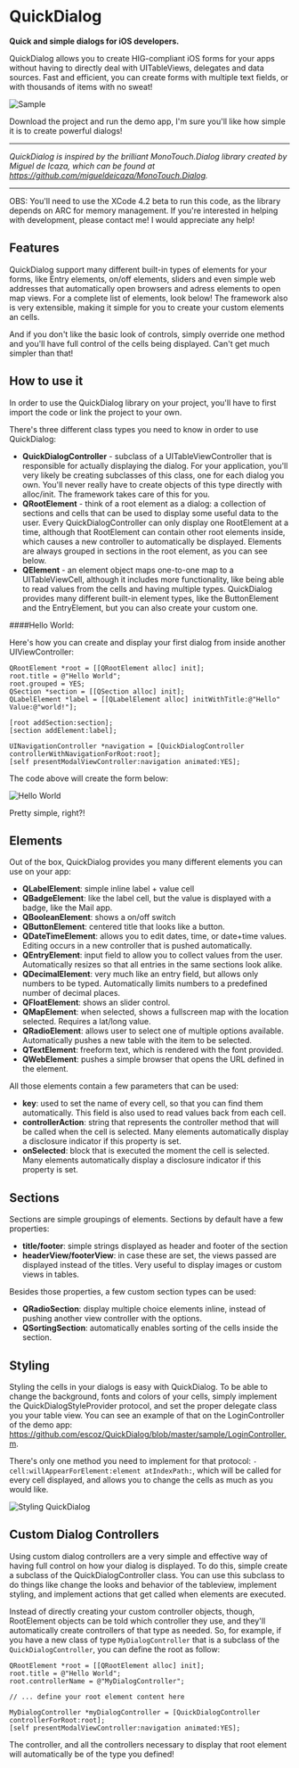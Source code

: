 # QuickDialog

**Quick and simple dialogs for iOS developers.**

QuickDialog allows you to create HIG-compliant iOS forms for your apps  without having to directly deal with UITableViews, delegates and data sources. Fast and efficient, you can create forms with multiple text fields, or with thousands of items with no sweat!

![Sample](https://github.com/escoz/QuickDialog/raw/master/other/quickdialog2.png "Sample")


Download the project and run the demo app, I'm sure you'll like how simple it is to create powerful dialogs!

----------

*QuickDialog is inspired by the brilliant MonoTouch.Dialog library created by Miguel de Icaza, which can be found at https://github.com/migueldeicaza/MonoTouch.Dialog.*

----------

OBS: You'll need to use the XCode 4.2 beta to run this code, as the library depends on ARC for memory management. If you're interested in helping with development, please contact me! I would appreciate any help!

## Features

QuickDialog support many different built-in types of elements for your forms, like Entry elements, on/off elements, sliders and even simple web addresses that automatically open browsers and adress elements to open map views. For a complete list of elements, look below! The framework also is very extensible, making it simple for you to create your custom elements an cells.  

And if you don't like the basic look of controls, simply override one method and you'll have full control of the cells being displayed. Can't get much simpler than that!

## How to use it

In order to use the QuickDialog library on your project, you'll have to first import the code or link the project to your own. 

There's three different class types you need to know in order to use QuickDialog:

- **QuickDialogController** - subclass of a UITableViewController that is responsible for actually displaying the dialog. For your application, you'll very likely be creating subclasses of this class, one for each dialog you own. You'll never really have to create objects of this type directly with alloc/init. The framework takes care of this for you.
- **QRootElement** - think of a root element as a dialog: a collection of sections and cells that can be used to display some useful data to the user. Every QuickDialogController can only display one RootElement at a time, although that RootElement can contain other root elements inside, which causes a new controller to automatically be displayed. Elements are always grouped in sections in the root element, as you can see below.
- **QElement** - an element object maps one-to-one map to a UITableViewCell, although it includes more functionality, like being able to read values from the cells and having multiple types. QuickDialog provides many different built-in element types, like the ButtonElement and the EntryElement, but you can also create your custom one.  

####Hello World:

Here's how you can create and display your first dialog from inside another UIViewController:
	
    QRootElement *root = [[QRootElement alloc] init];
    root.title = @"Hello World";
	root.grouped = YES;
    QSection *section = [[QSection alloc] init];
    QLabelElement *label = [[QLabelElement alloc] initWithTitle:@"Hello" Value:@"world!"];
    
    [root addSection:section];
    [section addElement:label];
    
    UINavigationController *navigation = [QuickDialogController controllerWithNavigationForRoot:root];
    [self presentModalViewController:navigation animated:YES];

The code above will create the form below:

![Hello World](https://github.com/escoz/QuickDialog/raw/master/other/quickdialog1small.png "Hello World by QuickForm")

Pretty simple, right?!

## Elements

Out of the box, QuickDialog provides you many different elements you can use on your app:

* **QLabelElement**: simple inline label + value cell
* **QBadgeElement**: like the label cell, but the value is displayed with a badge, like the Mail app.
* **QBooleanElement**: shows a on/off switch
* **QButtonElement**: centered title that looks like a button. 
* **QDateTimeElement**: allows you to edit dates, time, or date+time values. Editing occurs in a new controller that is pushed automatically.
* **QEntryElement**: input field to allow you to collect values from the user. Automatically resizes so that all entries in the same sections look alike.
* **QDecimalElement**: very much like an entry field, but allows only numbers to be typed. Automatically limits numbers to a predefined number of decimal places.
* **QFloatElement**: shows an slider control.
* **QMapElement**: when selected, shows a fullscreen map with the location selected. Requires a lat/long value.
* **QRadioElement**: allows user to select one of multiple options available. Automatically pushes a new table with the item to be selected.
* **QTextElement**: freeform text, which is rendered with the font provided.
* **QWebElement**: pushes a simple browser that opens the URL defined in the element.

All those elements contain a few parameters that can be used:

* **key**: used to set the name of every cell, so that you can find them automatically. This field is also used to read values back from each cell.
* **controllerAction**: string that represents the controller method that will be called when the cell is selected. Many elements automatically display a disclosure indicator if this property is set.
* **onSelected**: block that is executed the moment the cell is selected. Many elements automatically display a disclosure indicator if this property is set.

## Sections

Sections are simple groupings of elements. Sections by default have a few properties:

* **title/footer**: simple strings displayed as header and footer of the section
* **headerView/footerView**: in case these are set, the views passed are displayed instead of the titles. Very useful to display images or custom views in tables.

Besides those properties, a few custom section types can be used:

* **QRadioSection**: display multiple choice elements inline, instead of pushing another view controller with the options.
* **QSortingSection**: automatically enables sorting of the cells inside the section. 

## Styling

Styling the cells in your dialogs is easy with QuickDialog. To be able to change the background, fonts and colors of your cells, simply implement the QuickDialogStyleProvider protocol, and set the proper delegate class you your table view. You can see an example of that on the LoginController of the demo app: https://github.com/escoz/QuickDialog/blob/master/sample/LoginController.m.

There's only one method you need to implement for that protocol: ```-cell:willAppearForElement:element atIndexPath:```, which will be called for every cell displayed, and allows you to change the cells as much as you would like.

![Styling QuickDialog](https://github.com/escoz/QuickDialog/raw/master/other/quickdialog3.png "Styling cells with QuickDialog")

## Custom Dialog Controllers

Using custom dialog controllers are a very simple and effective way of having full control on how your dialog is displayed. To do this, simple create a subclass of the QuickDialogController class. You can use this subclass to do things like change the looks and behavior of the tableview, implement styling, and implement actions that get called when elements are executed. 

Instead of directly creating your custom controller objects, though, RootElement objects can be told which controller they use, and they'll automatically create controllers of that type as needed. So, for example, if you have a new class of type ```MyDialogController``` that is a subclass of the ```QuickDialogController```, you can define the root as follow:

	QRootElement *root = [[QRootElement alloc] init];
    root.title = @"Hello World";
	root.controllerName = @"MyDialogController";
	
    // ... define your root element content here
    
    MyDialogController *myDialogController = [QuickDialogController controllerForRoot:root];
    [self presentModalViewController:navigation animated:YES];

The controller, and all the controllers necessary to display that root element will automatically be of the type you defined!

